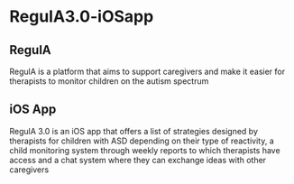 # RegulA3.0-iOSapp

## RegulA
RegulA is a platform that aims to support caregivers and make it easier for therapists to monitor children on the autism spectrum

## iOS App
RegulA 3.0 is an iOS app that offers a list of strategies designed by therapists for children with ASD depending on their type of reactivity, a child monitoring system through weekly reports to which therapists have access and a chat system where they can exchange ideas with other caregivers

![]()
